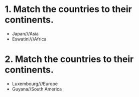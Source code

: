 # 1. Match the countries to their continents.

- Japan///Asia
- Eswatini///Africa

# 2. Match the countries to their continents.

- Luxembourg///Europe
- Guyana//South America